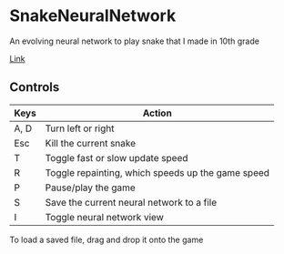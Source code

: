 # SnakeNeuralNetwork
An evolving neural network to play snake that I made in 10th grade

[Link](https://rlsvarinskis.github.io/SnakeNeuralNetwork/Snake/Snake.html)

## Controls

| Keys | Action |
|------|------------------|
| A, D | Turn left or right |
| Esc | Kill the current snake |
| T | Toggle fast or slow update speed |
| R | Toggle repainting, which speeds up the game speed |
| P | Pause/play the game |
| S | Save the current neural network to a file |
| I | Toggle neural network view |

To load a saved file, drag and drop it onto the game
